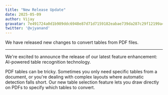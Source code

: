 ```yaml
---
title: "New Release Update"
date: 2025-05-09
author: Vijay
gravatar: 7e491724a0d1b989ddc6948e87d71d7159182eabae739da287c29f12199a4d14
twitter: '@vjyanand'
---
```


 We have released new changes to convert tables from PDF files.

---
We're excited to announce the release of our latest feature enhancement: AI-powered table recognition technology.

PDF tables can be tricky. Sometimes you only need specific tables from a document, or you're dealing with complex layouts where automatic detection falls short. Our new table selection feature lets you draw directly on PDFs to specify which tables to convert.
